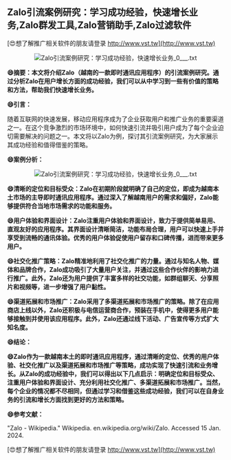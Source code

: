 ## **Zalo引流案例研究：学习成功经验，快速增长业务,Zalo群发工具,Zalo营销助手,Zalo过滤软件**

[😍想了解推广相关软件的朋友请登录 http://www.vst.tw](http://www.vst.tw)

 <center><img src="https://vst.tw/MP4/tuiguang/png/2.png" alt="Zalo引流案例研究：学习成功经验，快速增长业务_0___.txt"></center>

**😄摘要：本文将介绍Zalo（越南的一款即时通讯应用程序）的引流案例研究。通过分析Zalo在用户增长方面的成功经验，我们可以从中学习到一些有价值的策略和方法，帮助我们快速增长业务。**

**😄引言：**

随着互联网的快速发展，移动应用程序成为了企业获取用户和推广业务的重要渠道之一。在这个竞争激烈的市场环境中，如何快速引流并吸引用户成为了每个企业迫切需要解决的问题之一。本文将以Zalo为例，探讨其引流案例研究，为大家展示其成功经验和值得借鉴的策略。

**😄案例分析：**

 <center><img src="https://vst.tw/MP4/tuiguang/png/7.png" alt="Zalo引流案例研究：学习成功经验，快速增长业务_0___.txt"></center>

**😄清晰的定位和目标受众：Zalo在初期阶段就明确了自己的定位，即成为越南本土市场的主导即时通讯应用程序。通过深入了解越南用户的需求和偏好，Zalo能够提供符合当地市场需求的功能和服务。**

**😄用户体验和界面设计：Zalo注重用户体验和界面设计，致力于提供简单易用、直观友好的应用程序。其界面设计清晰简洁，功能布局合理，用户可以快速上手并享受到流畅的通讯体验。优秀的用户体验促使用户留存和口碑传播，进而带来更多用户。**

**😄社交化推广策略：Zalo精准地利用了社交化推广的力量。通过与知名人物、媒体和品牌合作，Zalo成功吸引了大量用户关注，并通过这些合作伙伴的影响力进行推广。此外，Zalo还为用户提供了丰富多样的社交功能，如群组聊天、分享照片和视频等，进一步增强了用户黏性。**

**😄渠道拓展和市场推广：Zalo采用了多渠道拓展和市场推广的策略。除了在应用商店上线以外，Zalo还积极与电信运营商合作，预装在手机中，使得更多用户能够接触到并使用该应用程序。此外，Zalo还通过线下活动、广告宣传等方式扩大知名度。**

**😄结论：**

**😄Zalo作为一款越南本土的即时通讯应用程序，通过清晰的定位、优秀的用户体验、社交化推广以及渠道拓展和市场推广等策略，成功实现了快速引流和业务增长。从Zalo的成功经验中，我们可以得出以下几点启示：明确定位和目标受众、注重用户体验和界面设计、充分利用社交化推广、多渠道拓展和市场推广。当然，每个企业的情况都不尽相同，但通过学习和借鉴这些成功经验，我们可以在自身业务的引流和增长方面找到更好的方法和策略。**

**😄参考文献：**

"Zalo - Wikipedia." Wikipedia. en.wikipedia.org/wiki/Zalo. Accessed 15 Jan. 2024.

[😍想了解推广相关软件的朋友请登录 http://www.vst.tw](http://www.vst.tw)



